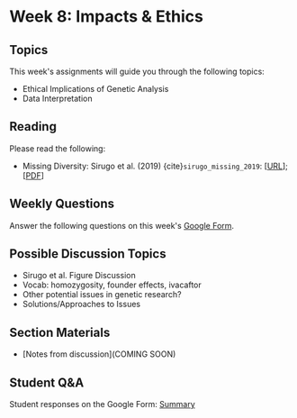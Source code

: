 # Week 8: Impacts & Ethics

## Topics

This week's assignments will guide you through the following topics:
* Ethical Implications of Genetic Analysis
* Data Interpretation

## Reading

Please read the following:
* Missing Diversity: Sirugo et al. (2019) {cite}`sirugo_missing_2019`: [[URL](https://www.cell.com/fulltext/S0092-8674(19)30231-4)]; [[PDF](https://github.com/ShanEllis/capstone-genetics-domain/raw/master/papers/week8/diversity.pdf)]

## Weekly Questions

Answer the following questions on this week's [Google Form](https://docs.google.com/forms/d/e/1FAIpQLSfYLFXyS-koGzPIMy5t904wf0ic3WuSCTYYJxJbdVp-OgDzdg/viewform?usp=sf_link).
 
 ## Possible Discussion Topics

- Sirugo et al. Figure Discussion
- Vocab: homozygosity, founder effects, ivacaftor
- Other potential issues in genetic research?
- Solutions/Approaches to Issues


## Section Materials

- [Notes from discussion](COMING SOON)


 ## Student Q&A

Student responses on the Google Form: [Summary](https://shanellis.github.io/capstone-genetics-domain/responses/08.html)
